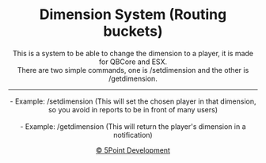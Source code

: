 <div align="center">
    <h1>Dimension System (Routing buckets)</h1>
    <p>This is a system to be able to change the dimension to a player, it is made for QBCore and ESX.<br>There are two simple commands, one is /setdimension and the other is /getdimension.<br><hr>- Example: /setdimension <id> <dimension/bucket> (This will set the chosen player in that dimension, so you avoid in reports to be in front of many users)<br><br>- Example: /getdimension <id> (This will return the player's dimension in a notification)
    </p>
  <a href="#">© 5Point Development</a>
</div>
